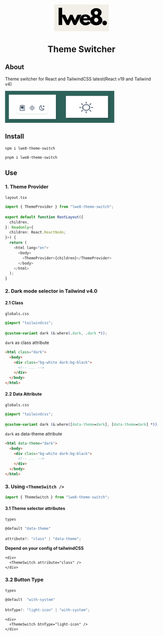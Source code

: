 <div align="center">
<img src="https://github.com/phothinmg/lwe8-theme-switch/blob/main/public/logo.png" alt="logo" width="180px">
<h1>Theme Switcher</h1>
</div>

<div>
<h2>About</h2>

<p>Theme switcher for React and TailwindCSS latest(React v19 and Tailwind v4)</p>

<img src="https://github.com/phothinmg/lwe8-theme-switch/blob/main/public/sdl.png" alt="sld" width="180px"><img src="https://github.com/phothinmg/lwe8-theme-switch/blob/main/public/dl.png" alt="dl" width="180px" height="105px">

</div>

## Install

```bash
npm i lwe8-theme-switch
```

```bash
pnpm i lwe8-theme-switch
```

## Use

### 1. Theme Provider

`layout.tsx`

```ts
import { ThemeProvider } from "lwe8-theme-switch";

export default function RootLayout({
  children,
}: Readonly<{
  children: React.ReactNode;
}>) {
  return (
    <html lang="en">
      <body>
        <ThemeProvider>{children}</ThemeProvider>
      </body>
    </html>
  );
}
```

### 2. Dark mode selector in Tailwind v4.0

#### 2.1 Class

`globals.css`

```css
@import "tailwindcss";

@custom-variant dark (&:where(.dark, .dark *));
```

`dark` as class attribute

```html
<html class="dark">
  <body>
    <div class="bg-white dark:bg-black">
      <!-- ... -->
    </div>
  </body>
</html>
```

#### 2.2 Data Attribute

`globals.css`

```css
@import "tailwindcss";

@custom-variant dark (&:where([data-theme=dark], [data-theme=dark] *));
```

`dark` as data-theme attribute

```html
<html data-theme="dark">
  <body>
    <div class="bg-white dark:bg-black">
      <!-- ... -->
    </div>
  </body>
</html>
```

### 3. Using `<ThemeSwitch />`

```ts
import { ThemeSwitch } from "lwe8-theme-switch";
```

#### 3.1 Theme selector attributes

`types`

```ts
@default "data-theme"

attribute?: "class" | "data-theme";
```

**Depend on your config of tailwindCSS**

```tsx
<div>
  <ThemeSwitch attribute="class" />
</div>
```

### 3.2 Button Type

`types`

```ts
@default  "with-system"

btnType?: "light-icon" | "with-system";
```

```tsx
<div>
  <ThemeSwitch btnType="light-icon" />
</div>
```
